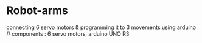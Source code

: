 # Robot-arms
connecting 6 servo motors &amp; programming it to 3 movements using arduino // components : 6 servo motors, arduino UNO R3
